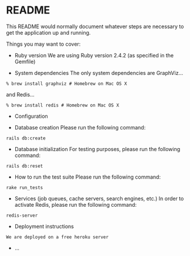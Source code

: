 # README

This README would normally document whatever steps are necessary to get the
application up and running.

Things you may want to cover:

* Ruby version
We are using Ruby version 2.4.2 (as specified in the Gemfile)

* System dependencies
The only system dependencies are GraphViz...
```
% brew install graphviz # Homebrew on Mac OS X
```
and Redis...
```
% brew install redis # Homebrew on Mac OS X
```

* Configuration

* Database creation
Please run the following command:
```
rails db:create
```

* Database initialization
For testing purposes, please run the following command:
```
rails db:reset
```

* How to run the test suite
Please run the following command:
```
rake run_tests
```

* Services (job queues, cache servers, search engines, etc.)
In order to activate Redis, please run the following command:
```
redis-server
```

* Deployment instructions
```
We are deployed on a free heroku server
```

* ...
